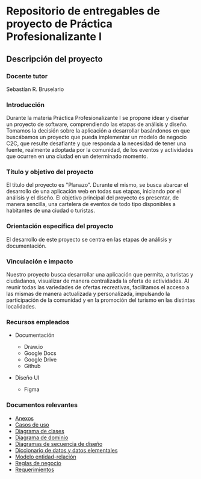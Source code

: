# Repositorio de entregables de proyecto de Práctica Profesionalizante I

## Descripción del proyecto

### Docente tutor

Sebastían R. Bruselario

### Introducción

Durante la materia Práctica Profesionalizante I se propone idear y diseñar un proyecto de software, comprendiendo las
etapas de análisis y diseño. Tomamos la decisión sobre la aplicación a desarrollar basándonos en que buscábamos un
proyecto que pueda implementar un modelo de negocio C2C, que resulte desafiante y que responda a la necesidad de tener
una fuente, realmente adoptada por la comunidad, de los eventos y actividades que ocurren en una ciudad en un
determinado momento.

### Título y objetivo del proyecto

El título del proyecto es "Planazo". Durante el mismo, se busca abarcar el desarrollo de una aplicación web en todas sus
etapas, iniciando por el análisis y el diseño. El objetivo principal del proyecto es presentar, de manera sencilla, una
cartelera de eventos de todo tipo disponibles a habitantes de una ciudad o turistas.

### Orientación específica del proyecto

El desarrollo de este proyecto se centra en las etapas de análisis y documentación.

### Vinculación e impacto

Nuestro proyecto busca desarrollar una aplicación que permita, a turistas y ciudadanos, visualizar de manera
centralizada la oferta de actividades. Al reunir todas las variedades de ofertas recreativas, facilitamos el acceso a
las mismas de manera actualizada y personalizada, impulsando la participación de la comunidad y en la promoción del
turismo en las distintas localidades.

### Recursos empleados

-   Documentación

    -   Draw.io
    -   Google Docs
    -   Google Drive
    -   Github

-   Diseño UI

    -   Figma

### Documentos relevantes

-   [Anexos](https://github.com/aleegz/pp1-2024/tree/main/Anexos_Practicas_Profesionalizantes)
-   [Casos de uso](https://github.com/aleegz/pp1-2024/tree/main/Documentacion/Casos_de_uso)
-   [Diagrama de clases](https://github.com/aleegz/pp1-2024/tree/main/Documentacion/Diagrama_de_clase)
-   [Diagrama de dominio](https://github.com/aleegz/pp1-2024/tree/main/Documentacion/Diagrama_de_dominio)
-   [Diagramas de secuencia de diseño](https://github.com/aleegz/pp1-2024/tree/main/Documentacion/Diagramas_de_secuencia_de_diseño)
-   [Diccionario de datos y datos elementales](https://github.com/aleegz/pp1-2024/tree/main/Documentacion/Diccionario_de_datos)
-   [Modelo entidad-relación](https://github.com/aleegz/pp1-2024/tree/main/Documentacion/Modelo_entidad_relacion)
-   [Reglas de negocio](https://github.com/aleegz/pp1-2024/tree/main/Documentacion/Reglas_de_negocio)
-   [Requerimientos](https://github.com/aleegz/pp1-2024/tree/main/Documentacion/Requerimientos)
